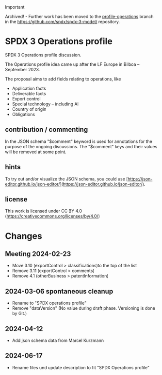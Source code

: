 > [!IMPORTANT] 
> Archived! - Further work has been moved to the [profile-operations](https://github.com/spdx/spdx-3-model/tree/profile-operations) branch in the https://github.com/spdx/spdx-3-model/ repository.


# SPDX 3 Operations profile
SPDX 3 Operations profile discussion.

The Operations profile idea came up after the LF Europe in Bilboa – September 2023. 

The proposal aims to add fields relating to operations, like
* Application facts
* Deliverable facts
* Export control
* Special technology – including AI
* Country of origin
* Obligations


## contribution / commenting
In the JSON schema "$comment" keyword is used for annotations for the purpose of the ongoing discussions. The "$comment" keys and their values will be removed at some point.

## hints
To try out and/or visualize the JSON schema, you could use [https://json-editor.github.io/json-editor/](https://json-editor.github.io/json-editor/).

## license
This work is licensed under CC BY 4.0 (https://creativecommons.org/licenses/by/4.0/)

# Changes
## Meeting 2024-02-23
* Move 3.10 (exportControl > classifications)to the top of the list
* Remove 3.11 (exportControl > comments)
* Remove 4.1 (otherBusiness > patentInformation)

## 2024-03-06 spontaneous cleanup
* Rename to "SPDX operations profile"
* Remove "dataVersion" (No value during draft phase. Versioning is done by Git.)

## 2024-04-12
* Add json schema data from Marcel Kurzmann

## 2024-06-17
* Rename files und update description to fit "SPDX Operations profile"